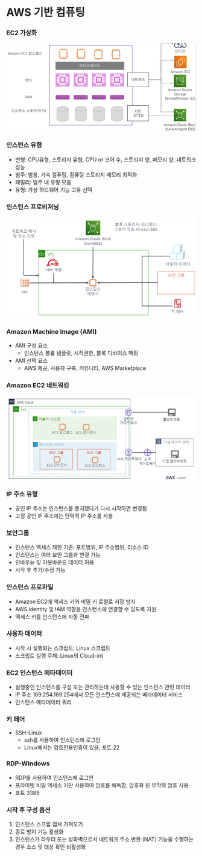 # AWS 기반 컴퓨팅

### EC2 가상화

![image.png](image.png)

### 인스턴스 유형

- 변형: CPU유형, 스토리지 유형, CPU or 코어 수, 스토리지 양, 메모리 양, 네트워크 성능
- 범주: 범용, 가속 컴퓨팅, 컴퓨팅 스토리지 메모리 최적화
- 패밀리: 범주 내 유형 모음
- 유형: 가상 하드웨어 기능 고유 선택

### 인스턴스 프로비저닝

![image.png](image%201.png)

### Amazon Machine Image (AMI)

- AMI 구성 요소
    - 인스턴스 볼륨 템플릿, 시작권한, 블록 디바이스 매핑
- AMI 선택 요소
    - AWS 제공, 사용자 구축, 커뮤니티, AWS Marketplace

### Amazon EC2 네트워킹

![image.png](image%202.png)

### IP 주소 유형

- 공인 IP 주소는 인스턴스를 중지했다가 다시 시작하면 변경됨
- 고정 공인 IP 주소에는 탄력적 IP 주소를 사용

### 보안그룹

- 인스턴스 액세스 제한 기준: 포트범위, IP 주소범위, 리소스 ID
- 인스턴스는 여러 보안 그룹과 연결 가능
- 인바우늗 및 아웃바운드 데이터 허용
- 시작 후 추가/수정 가능

### 인스턴스 프로파일

- Amazon EC2에 액세스 키와 비밀 키 로컬로 저장 방지
- AWS identity 및 IAM 역할을 인스턴스에 연결할 수 있도록 지원
- 액세스 키를 인스턴스에 자동 전파

### 사용자 데이터

- 시작 시 실행되는 스크립트: Linux 스크립트
- 스크립트 실행 주체: Linux의 Cloud-int

### EC2 인스턴스 메타데이터

- 실행중인 인스턴스를 구성 또는 관리하는데 사용할 수 있는 인스턴스 관련 데이터
- IP 주소 169.254.169.254에서 모든 인스턴스에 제공되는 메타데이터 서비스
- 인스턴스 메타데이터 쿼리

### 키 페어

- SSH-Linux
    - ssh를 사용하여 인스턴스에 로그인
    - Linux에서는 암호전용인증이 있음, 포트 22

### RDP-Windows

- RDP를 사용하여 인스턴스에 로그인
- 프라이빗 비밀 액세스 키만 사용하여 암호를 해독함, 암호화 된 무작위 암호 사용
- 포트 3389

### 시작 후 구성 옵션

1. 인스턴스 스크립 캡쳐 가져오기
2. 종료 방지 기능 활성화
3. 인스턴스가 라우터 또는 방화벽으로서 네트워크 주소 변환 (NAT) 기능을 수행하는 경우 소스 및 대상 확인 비활성화